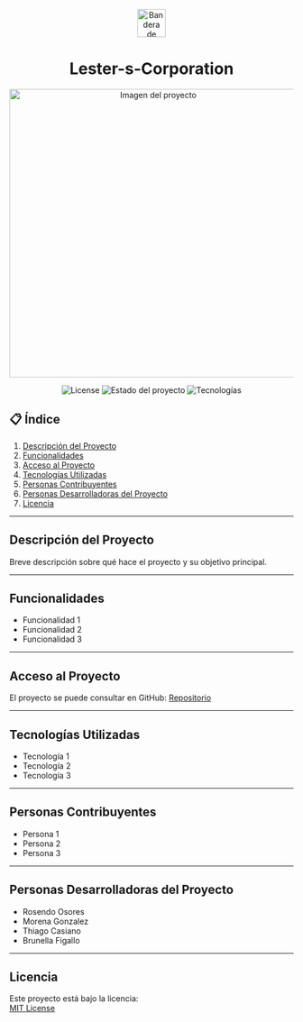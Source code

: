 <p align="center">
  <img src="https://upload.wikimedia.org/wikipedia/commons/1/1a/Flag_of_Argentina.svg" width="50" alt="Bandera de Argentina"/>
</p>

<h1 align="center"> Lester-s-Corporation</h1>


<p align="center">
  <img src="https://github.com/user-attachments/assets/f397a83c-dc22-4e43-8d2c-a5a1cdca7b34" width="512" height="512" alt="Imagen del proyecto" />
</p>

<!-- Badges centrados -->
<p align="center">
  <img src="https://img.shields.io/badge/License-MIT-green" alt="License" />
  <img src="https://img.shields.io/badge/Estado-Activo-brightgreen" alt="Estado del proyecto" />
  <img src="https://img.shields.io/badge/Tecnologias-Varias-blue" alt="Tecnologías" />
</p>

<!-- Índice -->
## 📋 Índice
1. [Descripción del Proyecto](#descripción-del-proyecto)  
2. [Funcionalidades](#funcionalidades)  
3. [Acceso al Proyecto](#acceso-al-proyecto)  
4. [Tecnologías Utilizadas](#tecnologías-utilizadas)  
5. [Personas Contribuyentes](#personas-contribuyentes)  
6. [Personas Desarrolladoras del Proyecto](#personas-desarrolladoras-del-proyecto)  
7. [Licencia](#licencia)  

---

## Descripción del Proyecto
Breve descripción sobre qué hace el proyecto y su objetivo principal.

---

## Funcionalidades
- Funcionalidad 1  
- Funcionalidad 2  
- Funcionalidad 3  

---

## Acceso al Proyecto
El proyecto se puede consultar en GitHub: [Repositorio](https://github.com/daoldev)

---

## Tecnologías Utilizadas
- Tecnología 1  
- Tecnología 2  
- Tecnología 3  

---

## Personas Contribuyentes
- Persona 1  
- Persona 2  
- Persona 3  

---

## Personas Desarrolladoras del Proyecto
- Rosendo Osores  
- Morena Gonzalez  
- Thiago Casiano  
- Brunella Figallo  

---

## Licencia
Este proyecto está bajo la licencia:  
[MIT License](LICENSE)

